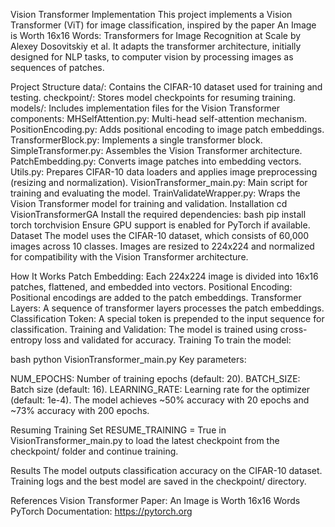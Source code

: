 Vision Transformer Implementation
This project implements a Vision Transformer (ViT) for image classification, inspired by the paper An Image is Worth 16x16 Words: Transformers for Image Recognition at Scale by Alexey Dosovitskiy et al. It adapts the transformer architecture, initially designed for NLP tasks, to computer vision by processing images as sequences of patches.

Project Structure
data/: Contains the CIFAR-10 dataset used for training and testing.
checkpoint/: Stores model checkpoints for resuming training.
models/: Includes implementation files for the Vision Transformer components:
MHSelfAttention.py: Multi-head self-attention mechanism.
PositionEncoding.py: Adds positional encoding to image patch embeddings.
TransformerBlock.py: Implements a single transformer block.
SimpleTransformer.py: Assembles the Vision Transformer architecture.
PatchEmbedding.py: Converts image patches into embedding vectors.
Utils.py: Prepares CIFAR-10 data loaders and applies image preprocessing (resizing and normalization).
VisionTransformer_main.py: Main script for training and evaluating the model.
TrainValidateWrapper.py: Wraps the Vision Transformer model for training and validation.
Installation
cd VisionTransformerGA
Install the required dependencies:
bash
pip install torch torchvision 
Ensure GPU support is enabled for PyTorch if available.
Dataset
The model uses the CIFAR-10 dataset, which consists of 60,000 images across 10 classes. Images are resized to 224x224 and normalized for compatibility with the Vision Transformer architecture.

How It Works
Patch Embedding: Each 224x224 image is divided into 16x16 patches, flattened, and embedded into vectors.
Positional Encoding: Positional encodings are added to the patch embeddings.
Transformer Layers: A sequence of transformer layers processes the patch embeddings.
Classification Token: A special token is prepended to the input sequence for classification.
Training and Validation: The model is trained using cross-entropy loss and validated for accuracy.
Training
To train the model:

bash
python VisionTransformer_main.py
Key parameters:

NUM_EPOCHS: Number of training epochs (default: 20).
BATCH_SIZE: Batch size (default: 16).
LEARNING_RATE: Learning rate for the optimizer (default: 1e-4).
The model achieves ~50% accuracy with 20 epochs and ~73% accuracy with 200 epochs.

Resuming Training
Set RESUME_TRAINING = True in VisionTransformer_main.py to load the latest checkpoint from the checkpoint/ folder and continue training.

Results
The model outputs classification accuracy on the CIFAR-10 dataset. Training logs and the best model are saved in the checkpoint/ directory.

References
Vision Transformer Paper: An Image is Worth 16x16 Words
PyTorch Documentation: https://pytorch.org
